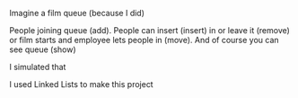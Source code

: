 Imagine a film queue (because I did)

People joining queue (add). People can insert (insert) in or leave it (remove) or film starts and employee lets people in (move). And of course you can see queue (show)

I simulated that

I used Linked Lists to make this project
